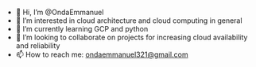 - 👋 Hi, I’m @OndaEmmanuel
- 👀 I’m interested in cloud architecture and cloud computing in general
- 🌱 I’m currently learning GCP and python
- 💞️ I’m looking to collaborate on projects for increasing cloud availability and reliability
- 📫 How to reach me: ondaemmanuel321@gmail.com

<!---
OndaEmmanuel/OndaEmmanuel is a ✨ special ✨ repository because its `README.md` (this file) appears on your GitHub profile.
You can click the Preview link to take a look at your changes.
--->
